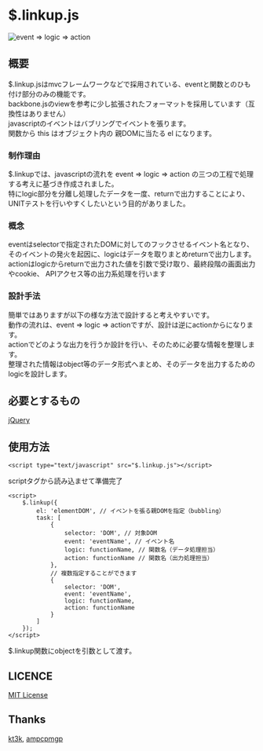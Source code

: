# $.linkup.js

![event => logic => action](http://uki213.github.io/linkup/document_image/linkupImg.png "event => logic => action")

## 概要
$.linkup.jsはmvcフレームワークなどで採用されている、eventと関数とのひも付け部分のみの機能です。  
backbone.jsのviewを参考に少し拡張されたフォーマットを採用しています（互換性はありません）  
javascriptのイベントはバブリングでイベントを張ります。  
関数から this はオブジェクト内の 親DOMに当たる el になります。  

### 制作理由
$.linkupでは、javascriptの流れを event => logic => action の三つの工程で処理する考えに基づき作成されました。  
特にlogic部分を分離し処理したデータを一度、returnで出力することにより、
UNITテストを行いやすくしたいという目的がありました。

### 概念
eventはselectorで指定されたDOMに対してのフックさせるイベント名となり、
そのイベントの発火を起因に、logicはデータを取りまとめreturnで出力します。
actionはlogicからreturnで出力された値を引数で受け取り、最終段階の画面出力やcookie、
APIアクセス等の出力系処理を行います

### 設計手法
簡単ではありますが以下の様な方法で設計すると考えやすいです。  
動作の流れは、event => logic => actionですが、設計は逆にactionからになります。  
actionでどのような出力を行うか設計を行い、そのために必要な情報を整理します。  
整理された情報はobject等のデータ形式へまとめ、そのデータを出力するためのlogicを設計します。

## 必要とするもの
[jQuery](https://jquery.com/)

## 使用方法
	<script type="text/javascript" src="$.linkup.js"></script>
scriptタグから読み込ませて準備完了

	<script>
		$.linkup({
			el: 'elementDOM', // イベントを張る親DOMを指定（bubbling）
			task: [
				{
					selector: 'DOM', // 対象DOM
					event: 'eventName', // イベント名
					logic: functionName, // 関数名（データ処理担当）
					action: functionName // 関数名（出力処理担当）
				},
				// 複数指定することができます
				{
					selector: 'DOM',
					event: 'eventName',
					logic: functionName,
					action: functionName
				}
			]
		});
	</script>
$.linkup関数にobjectを引数として渡す。

## LICENCE
[MIT License](http://opensource.org/licenses/mit-license.php)

<!--
## DEMO
[http://uki213.github.io/linkup/](http://uki213.github.io/linkup/)
-->

## Thanks
[kt3k](https://github.com/kt3k), [ampcpmgp](https://github.com/ampcpmgp)
